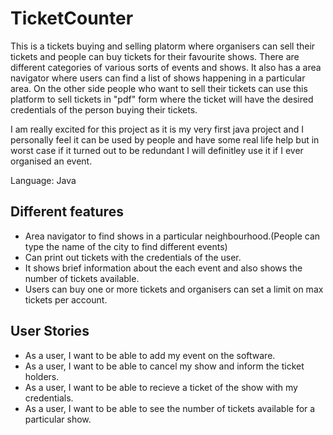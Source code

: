 # TicketCounter
This is a tickets buying and selling platorm where organisers can sell their tickets
and people can buy tickets for their favourite shows. There are different categories of 
various sorts of events and shows. It also has a area navigator where users can 
find a list of shows happening in a particular area. On the other side people who want to 
sell their tickets can use this platform to sell tickets in "pdf"
 form where the ticket will have the desired credentials of the person buying their tickets.

I am really excited for this project as it is my very first java project and I personally feel it 
can be used by people and have some real life help but in worst case if it turned out to be redundant I will 
definitley use it if I ever organised an event.

Language: Java
## Different features

- Area navigator to find shows in a particular neighbourhood.(People can 
  type the name of the city to find different events)
- Can print out tickets with the credentials of the user.
- It shows brief information about the each event and also shows the number of tickets available.
- Users can buy one or more tickets and organisers can set a limit on max tickets per account.

## User Stories

- As a user, I want to be able to add my event on the software.
- As a user, I want to be able to cancel my show and inform the ticket holders.
- As a user, I want to be able to recieve a ticket of the show with my credentials.
- As a user, I want to be able to see the number of tickets available for a particular show.